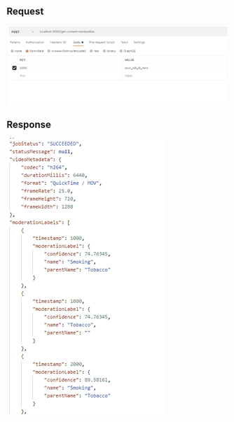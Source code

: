 ## Request

![Request](image/GetContentModerationRequest.png)

## Response

![Response](image/GetContentModerationResponse.png)
